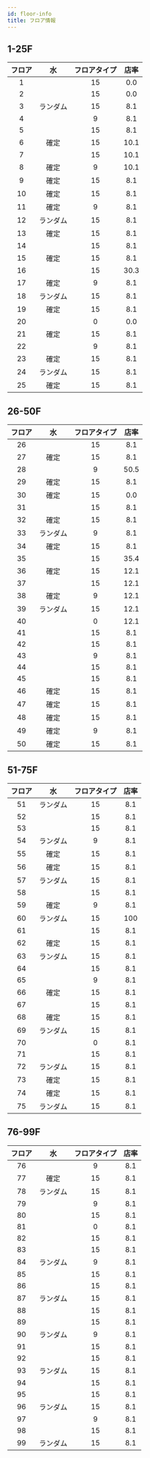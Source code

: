 ```yaml
---
id: floor-info
title: フロア情報
---
```


## 1-25F
|フロア|水|フロアタイプ|店率|
|:---:|:---:|:---:|:---:|
| 1 |   | 15 |  0.0|
| 2 |   | 15 |  0.0|
| 3 |ランダム| 15 |  8.1|
| 4 |   |  9 |  8.1|
| 5 |   | 15 |  8.1|
| 6 | 確定 | 15 | 10.1|
| 7 |   | 15 | 10.1|
| 8 | 確定 | 9  | 10.1|
| 9 | 確定 | 15 |  8.1|
|10 | 確定 | 15 |  8.1|
|11 | 確定 | 9  |  8.1|
|12 |ランダム| 15 |  8.1|
|13 | 確定 | 15 |  8.1|
|14 |   | 15 |  8.1|
|15 | 確定 | 15 |  8.1|
|16 |   | 15 | 30.3|
|17 | 確定 |  9 |  8.1|
|18 |ランダム| 15 |  8.1|
|19 | 確定 | 15 |  8.1|
|20 |   |  0 |  0.0|
|21 | 確定 | 15 |  8.1|
|22 |   |  9 |  8.1|
|23 | 確定 | 15 |  8.1|
|24 |ランダム| 15 |  8.1|
|25 | 確定 | 15 |  8.1|

## 26-50F
|フロア|水|フロアタイプ|店率|
|:---:|:---:|:---:|:---:|
| 26 |   | 15 |  8.1|
| 27 | 確定 | 15 |  8.1|
| 28 |   |  9 | 50.5|
| 29 | 確定 | 15 |  8.1|
| 30 | 確定 | 15 |  0.0|
| 31 |   | 15 |  8.1|
| 32 | 確定 | 15 |  8.1|
| 33 |ランダム|  9 |  8.1|
| 34 | 確定 | 15 |  8.1|
| 35 |   | 15 | 35.4|
| 36 | 確定 | 15 | 12.1|
| 37 |   | 15 | 12.1|
| 38 | 確定 |  9 | 12.1|
| 39 |ランダム| 15 | 12.1|
| 40 |   |  0 | 12.1|
| 41 |   | 15 |  8.1|
| 42 |   | 15 |  8.1|
| 43 |   |  9 |  8.1|
| 44 |   | 15 |  8.1|
| 45 |   | 15 |  8.1|
| 46 | 確定 | 15 |  8.1|
| 47 | 確定 | 15 |  8.1|
| 48 | 確定 | 15 |  8.1|
| 49 | 確定 |  9 |  8.1|
| 50 | 確定 | 15 |  8.1|

## 51-75F
|フロア|水|フロアタイプ|店率|
|:---:|:---:|:---:|:---:|
| 51 |ランダム| 15 |  8.1|
| 52 |   | 15 |  8.1|
| 53 |   | 15 |  8.1|
| 54 |ランダム|  9 |  8.1|
| 55 | 確定 | 15 |  8.1|
| 56 | 確定 | 15 |  8.1|
| 57 |ランダム| 15 |  8.1|
| 58 |   | 15 |  8.1|
| 59 | 確定 |  9 |  8.1|
| 60 |ランダム| 15 |  100|
| 61 |   | 15 |  8.1|
| 62 | 確定 | 15 |  8.1|
| 63 |ランダム| 15 |  8.1|
| 64 |   | 15 |  8.1|
| 65 |   |  9 |  8.1|
| 66 | 確定 | 15 |  8.1|
| 67 |   | 15 |  8.1|
| 68 | 確定 | 15 |  8.1|
| 69 |ランダム| 15 |  8.1|
| 70 |   |  0 |  8.1|
| 71 |   | 15 |  8.1|
| 72 |ランダム| 15 |  8.1|
| 73 | 確定 | 15 |  8.1|
| 74 | 確定 | 15 |  8.1|
| 75 |ランダム| 15 |  8.1|

## 76-99F
|フロア|水|フロアタイプ|店率|
|:---:|:---:|:---:|:---:|
| 76 |   |  9 |  8.1|
| 77 | 確定 | 15 |  8.1|
| 78 |ランダム| 15 |  8.1|
| 79 |   |  9 |  8.1|
| 80 |   | 15 |  8.1|
| 81 |   |  0 |  8.1|
| 82 |   | 15 |  8.1|
| 83 |   | 15 |  8.1|
| 84 |ランダム|  9 |  8.1|
| 85 |   | 15 |  8.1|
| 86 |   | 15 |  8.1|
| 87 |ランダム| 15 |  8.1|
| 88 |   | 15 |  8.1|
| 89 |   | 15 |  8.1|
| 90 |ランダム|  9 |  8.1|
| 91 |   | 15 |  8.1|
| 92 |   | 15 |  8.1|
| 93 |ランダム| 15 |  8.1|
| 94 |   | 15 |  8.1|
| 95 |   | 15 |  8.1|
| 96 |ランダム| 15 |  8.1|
| 97 |   |  9 |  8.1|
| 98 |   | 15 |  8.1|
| 99 |ランダム| 15 |  8.1|